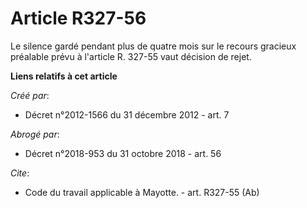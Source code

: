 # Article R327-56

Le silence gardé pendant plus de quatre mois sur le recours gracieux préalable prévu à l'article R. 327-55 vaut décision de
rejet.

**Liens relatifs à cet article**

_Créé par_:

  - Décret n°2012-1566 du 31 décembre 2012 - art. 7

_Abrogé par_:

  - Décret n°2018-953 du 31 octobre 2018 - art. 56

_Cite_:

  - Code du travail applicable à Mayotte. - art. R327-55 (Ab)
